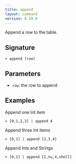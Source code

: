 ```yaml
---
title: append
layout: command
version: 0.59.0
---
```


Append a row to the table.

## Signature

```> append (row)```

## Parameters

 -  `row`: the row to append

## Examples

Append one Int item
```shell
> [0,1,2,3] | append 4
```

Append three Int items
```shell
> [0,1] | append [2,3,4]
```

Append Ints and Strings
```shell
> [0,1] | append [2,nu,4,shell]
```

